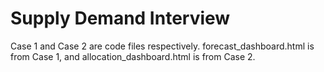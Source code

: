 # Supply Demand Interview
Case 1 and Case 2 are code files respectively.
forecast_dashboard.html is from Case 1, and allocation_dashboard.html is from Case 2.
